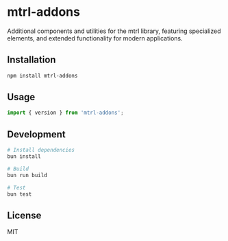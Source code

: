 # mtrl-addons

Additional components and utilities for the mtrl library, featuring specialized elements, and extended functionality for modern applications.

## Installation

```bash
npm install mtrl-addons
```

## Usage

```javascript
import { version } from 'mtrl-addons';
```

## Development

```bash
# Install dependencies
bun install

# Build
bun run build

# Test
bun test
```

## License

MIT